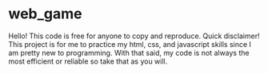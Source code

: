 # web_game
Hello! This code is free for anyone to copy and reproduce. Quick disclaimer! This project is for me to practice my html, css, and javascript skills since I am pretty new to programming.
With that said, my code is not always the most efficient or reliable so take that as you will.
